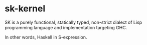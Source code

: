 sk-kernel
=========

SK is a purely functional, statically typed, non-strict dialect of Lisp
programming language and implementation targeting GHC.

In other words, Haskell in S-expression.
